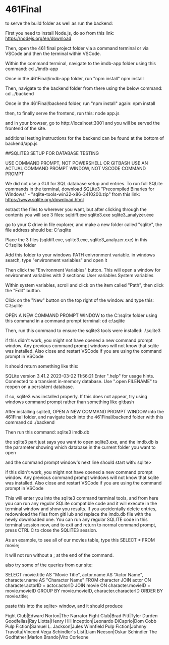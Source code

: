 # 461Final
to serve the build folder as well as run the backend:

First you need to install Node.js, do so from this link: 
https://nodejs.org/en/download

Then, open the 461 final project folder via a command terminal or via VSCode and then the terminal within VSCode.

Within the command terminal, navigate to the imdb-app folder using this command:
cd ./imdb-app

Once in the 461Final/imdb-app folder, run "npm install"
npm install

Then, navigate to the backend folder from there using the below command:
cd ../backend

Once in the 461Final/backend folder, run "npm install" again:
npm install

then, to finally serve the frontend, run this:
node app.js

and in your browser, go to http://localhost:3001 and you will be served the frontend of the site. 

additional testing instructions for the backend can be found at the bottom of backend/app.js








##SQLITE3 SETUP FOR DATABASE TESTING

USE COMMAND PROMPT, NOT POWERSHELL OR GITBASH
USE AN ACTUAL COMMAND PROMPT WINDOW, NOT VSCODE COMMAND PROMPT

We did not use a GUI for SQL database setup and entries.
To run full SQLite commands in the terminal, download SQLite3 "Precompiled Binaries for Windows" - "sqlite-tools-win32-x86-3410200.zip" from this link:
https://www.sqlite.org/download.html

extract the files to wherever you want, but after clicking through the contents you will see 3 files:
sqldiff.exe
sqlite3.exe
sqlite3_analyzer.exe

go to your C drive in file explorer, and make a new folder called "sqlite", the file address should be:
C:\sqlite

Place the 3 files (sqldiff.exe, sqlite3.exe, sqlite3_analyzer.exe) in this C:\sqlite folder

Add this folder to your windows PATH enivronment variable.
in windows search, type "environment variables" and open it

Then click the "Environment Variables" button. This will open a window for environment variables with 2 sections:
User variables
System variables

Within system variables, scroll and click on the item called "Path", then click the "Edit" button.

Click on the "New" button on the top right of the window.
and type this:
C:\sqlite

OPEN A NEW COMMAND PROMPT WINDOW to the C:\sqlite folder using this command in a command prompt terminal:
cd c:\sqlite

Then, run this command to ensure the sqlite3 tools were installed:
.\sqlite3

if this didn't work, you might not have opened a new command prompt window.
Any previous command prompt windows will not know that sqlite was installed.
Also close and restart VSCode if you are using the command prompt in VSCode


it should return something like this:

SQLite version 3.41.2 2023-03-22 11:56:21
Enter ".help" for usage hints.
Connected to a transient in-memory database.
Use ".open FILENAME" to reopen on a persistent database.

if so, sqlite3 was installed properly. If this does not appear, try using windows command prompt rather than something like gitbash

After installing sqlite3, OPEN A NEW COMMAND PROMPT WINDOW into the 461Final folder, and navigate back into the 461Final/backend folder with this command
cd ./backend

Then run this command:
sqlite3 imdb.db

the sqlite3 part just says you want to open sqlite3.exe, and the imdb.db is the parameter showing which database in the current folder you want to open

and the command prompt window's next line should start with:
sqlite> 

if this didn't work, you might not have opened a new command prompt window.
Any previous command prompt windows will not know that sqlite was installed.
Also close and restart VSCode if you are using the command prompt in VSCode


This will enter you into the sqlite3 command terminal tools, and from here you can run any regular SQLite compatible code and it will execute in the terminal window and show you results.
If you accidentally delete entries, redownload the files from gitHub and replace the imdb.db file with the newly downloaded one.
You can run any regular SQLITE code in this terminal session now, and to exit and return to normal command prompt, press CTRL C to close the SQLITE3 session.

As an example, to see all of our movies table, type this
SELECT * 
FROM movie;

it will not run without a ; at the end of the command.

also try some of the queries from our site:

SELECT
  movie.title AS "Movie Title",
  actor.name AS "Actor Name",
  character.name AS "Character Name"
FROM
  character
JOIN
  actor ON character.actorID = actor.actorID
JOIN
  movie ON character.movieID = movie.movieID
GROUP BY
  movie.movieID,
  character.characterID
ORDER BY
  movie.title;

paste this into the sqlite> window, and it should produce

Fight Club|Edward Norton|The Narrator
Fight Club|Brad Pitt|Tyler Durden
Goodfellas|Ray Liotta|Henry Hill
Inception|Leonardo DiCaprio|Dom Cobb
Pulp Fiction|Samuel L. Jackson|Jules Winnfield
Pulp Fiction|Johnny Travolta|Vincent Vega
Schindler's List|Liam Neeson|Oskar Schindler
The Godfather|Marlon Brando|Vito Corleone
